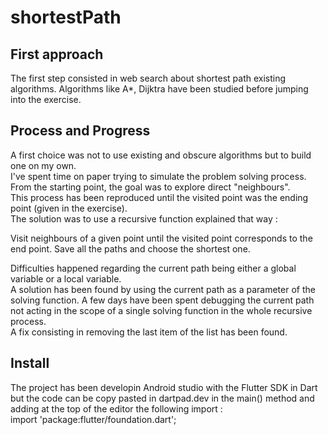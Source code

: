 # shortestPath

## First approach

The first step consisted in web search about shortest path existing algorithms.
Algorithms like A*, Dijktra have been studied before jumping into the exercise.

## Process and Progress

A first choice was not to use existing and obscure algorithms but to build one on my own.  
I've spent time on paper trying to simulate the problem solving process.  
From the starting point, the goal was to explore direct "neighbours".  
This process has been reproduced until the visited point was the ending point (given in the exercise).  
The solution was to use a recursive function explained that way :  
  
Visit neighbours of a given point until the visited point corresponds to the end point. Save all the paths and choose the shortest one.

Difficulties happened regarding the current path being either a global variable or a local variable.  
A solution has been found by using the current path as a parameter of the solving function.
A few days have been spent debugging the current path not acting in the scope of a single solving function in the whole recursive process.  
A fix consisting in removing the last item of the list has been found.

## Install

The project has been developin Android studio with the Flutter SDK in Dart but the code can be copy pasted in dartpad.dev in the main() method and adding at the top of the editor the following import :  
import 'package:flutter/foundation.dart';
